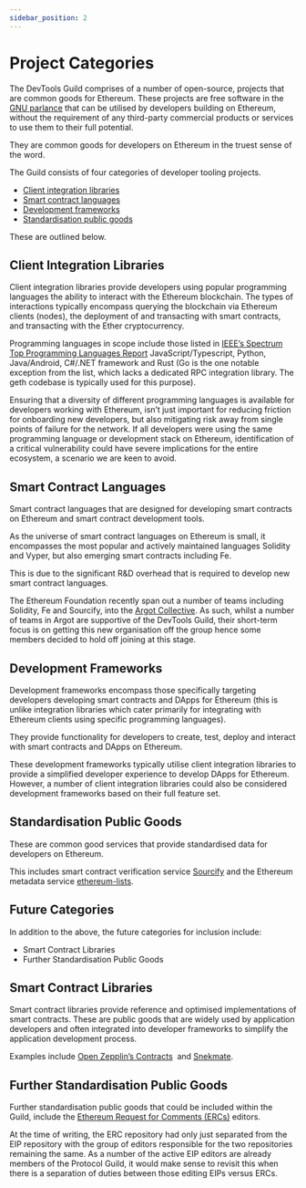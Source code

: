 ```yaml
---
sidebar_position: 2
---
```


# Project Categories

The DevTools Guild comprises of a number of open-source, projects that are common goods for Ethereum. These projects are free software in the [GNU parlance](https://www.gnu.org/philosophy/free-sw.en.html) that can be utilised by developers building on Ethereum, without the requirement of any third-party commercial products or services to use them to their full potential.

They are common goods for developers on Ethereum in the truest sense of the word.

The Guild consists of four categories of developer tooling projects.

- [Client integration libraries](#client-integration-libraries)
- [Smart contract languages](#smart-contract-languages)
- [Development frameworks](#development-frameworks)
- [Standardisation public goods](#standardisation-public-goods)

These are outlined below.

## Client Integration Libraries

Client integration libraries provide developers using popular programming languages the ability to interact with the Ethereum blockchain. The types of interactions typically encompass querying the blockchain via Ethereum clients (nodes), the deployment of and transacting with smart contracts, and transacting with the Ether cryptocurrency. 

Programming languages in scope include those listed in [IEEE’s Spectrum Top Programming Languages Report](https://spectrum.ieee.org/top-programming-languages-2024) JavaScript/Typescript, Python, Java/Android, C#/.NET framework and Rust (Go is the one notable exception from the list, which lacks a dedicated RPC integration library. The geth codebase is typically used for this purpose). 

Ensuring that a diversity of different programming languages is available for developers working with Ethereum, isn’t just important for reducing friction for onboarding new developers, but also mitigating risk away from single points of failure for the network. If all developers were using the same programming language or development stack on Ethereum, identification of a critical vulnerability could have severe implications for the entire ecosystem, a scenario we are keen to avoid.

## Smart Contract Languages

Smart contract languages that are designed for developing smart contracts on Ethereum and smart contract development tools. 

As the universe of smart contract languages on Ethereum is small, it encompasses the most popular and actively maintained languages Solidity and Vyper, but also emerging smart contracts including Fe. 

This is due to the significant R&D overhead that is required to develop new smart contract languages.

The Ethereum Foundation recently span out a number of teams including Solidity, Fe and Sourcify, into the [Argot Collective](https://argot.org/blog/hello-world). As such, whilst a number of teams in Argot are supportive of the DevTools Guild, their short-term focus is on getting this new organisation off the group hence some members decided to hold off joining at this stage.

## Development Frameworks

Development frameworks encompass those specifically targeting developers developing smart contracts and DApps for Ethereum (this is unlike integration libraries which cater primarily for integrating with Ethereum clients using specific programming languages). 

They provide functionality for developers to create, test, deploy and interact with smart contracts and DApps on Ethereum. 

These development frameworks typically utilise client integration libraries to provide a simplified developer experience to develop DApps for Ethereum. However, a number of client integration libraries could also be considered development frameworks based on their full feature set.

## Standardisation Public Goods

These are common good services that provide standardised data for developers on Ethereum.

This includes smart contract verification service [Sourcify](https://sourcify.dev/) and the Ethereum metadata service [ethereum-lists](https://github.com/ethereum-lists).

## Future Categories

In addition to the above, the future categories for inclusion include:
- Smart Contract Libraries
- Further Standardisation Public Goods

## Smart Contract Libraries

Smart contract libraries provide reference and optimised implementations of smart contracts. These are public goods that are widely used by application developers and often integrated into developer frameworks to simplify the application development process.

Examples include [Open Zepplin’s Contracts](https://www.openzeppelin.com/solidity-contracts)  and [Snekmate](https://github.com/pcaversaccio/snekmate).

## Further Standardisation Public Goods

Further standardisation public goods that could be included within the Guild, include the [Ethereum Request for Comments (ERCs)](https://github.com/ethereum/ERCs) editors.

At the time of writing, the ERC repository had only just separated from the EIP repository with the group of editors responsible for the two repositories remaining the same. As a number of the active EIP editors are already members of the Protocol Guild, it would make sense to revisit this when there is a separation of duties between those editing EIPs versus ERCs.
